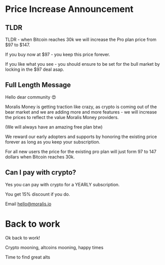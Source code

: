 # Price Increase Announcement

## TLDR

TLDR - when Bitcoin reaches 30k we will increase the Pro plan price from $97 to $147.

If you buy now at $97 - you keep this price forever.

If you like what you see - you should ensure to be set for the bull market by locking in the $97 deal asap.

## Full Length Message
Hello dear community 😍 

Moralis Money is getting traction like crazy, as crypto is coming out of the bear market and we are adding more and more features - we will increase the prices to reflect the value Moralis Money providers.

(We will always have an amazing free plan btw)

We reward our early adopters and supports by honoring the existing price forever as long as you keep your subscription.

For all new users the price for the existing pro plan will just form 97 to 147 dollars when Bitcoin reaches 30k.


## Can I pay with crypto?

Yes you can pay with crypto for a YEARLY subscription.

You get 15% discount if you do.

Email hello@moralis.io

# Back to work

Ok back to work!

Crypto mooning, altcoins mooning, happy times

Time to find great alts
